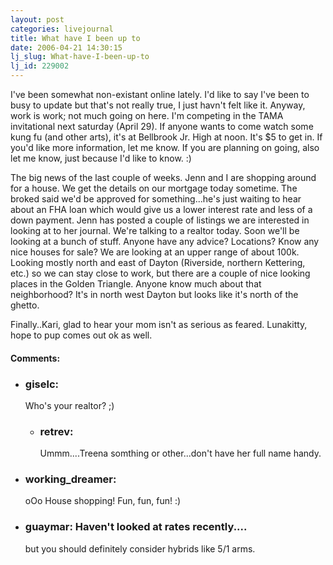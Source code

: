 ```yaml
---
layout: post
categories: livejournal
title: What have I been up to
date: 2006-04-21 14:30:15
lj_slug: What-have-I-been-up-to
lj_id: 229002
---
```

I've been somewhat non-existant online lately. I'd like to say I've been to busy to update but that's not really true, I just havn't felt like it. Anyway, work is work; not much going on here. I'm competing in the TAMA invitational next saturday (April 29). If anyone wants to come watch some kung fu (and other arts), it's at Bellbrook Jr. High at noon. It's $5 to get in. If you'd like more information, let me know. If you are planning on going, also let me know, just because I'd like to know. :)  



The big news of the last couple of weeks. Jenn and I are shopping around for a house. We get the details on our mortgage today sometime. The broked said we'd be approved for something...he's just waiting to hear about an FHA loan which would give us a lower interest rate and less of a down payment. Jenn has posted a couple of listings we are interested in looking at to her journal. We're talking to a realtor today. Soon we'll be looking at a bunch of stuff. Anyone have any advice? Locations? Know any nice houses for sale? We are looking at an upper range of about 100k. Looking mostly north and east of Dayton (Riverside, northern Kettering, etc.) so we can stay close to work, but there are a couple of nice looking places in the Golden Triangle. Anyone know much about that neighborhood? It's in north west Dayton but looks like it's north of the ghetto.  



Finally..Kari, glad to hear your mom isn't as serious as feared. Lunakitty, hope to pup comes out ok as well.


<div id="comments"><h4>Comments:</h4><div class="lj-comments"><ul>
<li><h3>giselc: </h3>
<a id="comment-641"></a>
<p>Who's your realtor? ;)</p>
<ul>
<li><h3>retrev: </h3>
<a id="comment-642"></a>
<p>Ummm....Treena somthing or other...don't have her full name handy.</p>
</li>
</ul>
</li>
<li><h3>working_dreamer: </h3>
<a id="comment-643"></a>
<p>oOo House shopping! Fun, fun, fun! :)</p>
</li>
<li class=subject><h3>guaymar: Haven't looked at rates recently....</h3>
<a id="comment-644"></a>
<p>but you should definitely consider hybrids like 5/1 arms.<br>
<br></p>
</li>
</ul></div></div>
